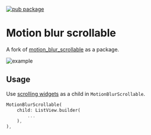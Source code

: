 [![pub package](https://img.shields.io/pub/v/motion_blur_scrollable.svg)](https://pub.dev/packages/motion_blur_scrollable)

# Motion blur scrollable

A fork of [motion_blur_scrollable](https://github.com/renancaraujo/motion_blur_scrollable) as a package.

![example](./docs/example.gif)

## Usage

Use [scrolling widgets](https://docs.flutter.dev/ui/widgets/scrolling) as a child in `MotionBlurScrollable`.

```dart
MotionBlurScrollable(
    child: ListView.builder(
        ...
    ),
),
```
